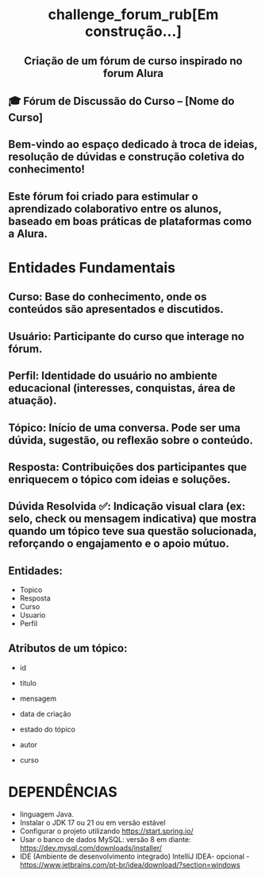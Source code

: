 
<div align="center">

# challenge_forum_rub[Em construção...]
## Criação de um fórum de curso inspirado no forum Alura

</div>

## 🎓 Fórum de Discussão do Curso – [Nome do Curso]
## Bem-vindo ao espaço dedicado à troca de ideias, resolução de dúvidas e construção coletiva do conhecimento! 
## Este fórum foi criado para estimular o aprendizado colaborativo entre os alunos, baseado em boas práticas de plataformas como a Alura.

# Entidades Fundamentais
## Curso: Base do conhecimento, onde os conteúdos são apresentados e discutidos.

## Usuário: Participante do curso que interage no fórum.
## Perfil: Identidade do usuário no ambiente educacional (interesses, conquistas, área de atuação).

## Tópico: Início de uma conversa. Pode ser uma dúvida, sugestão, ou reflexão sobre o conteúdo.

## Resposta: Contribuições dos participantes que enriquecem o tópico com ideias e soluções.

## Dúvida Resolvida ✅: Indicação visual clara (ex: selo, check ou mensagem indicativa) que mostra quando um tópico teve sua questão solucionada, reforçando o engajamento e o apoio mútuo.

## Entidades:
* Topico
* Resposta
* Curso
* Usuario
* Perfil
  
## Atributos de um tópico:

* id

* titulo

* mensagem

* data de criação

* estado do tópico

* autor

* curso
  
# DEPENDÊNCIAS
* linguagem Java.
* Instalar o JDK 17 ou 21 ou em versão estável
* Configurar o projeto utilizando https://start.spring.io/
* Usar o banco de dados MySQL: versão 8 em diante: https://dev.mysql.com/downloads/installer/
* IDE (Ambiente de desenvolvimento integrado) IntelliJ IDEA- opcional - https://www.jetbrains.com/pt-br/idea/download/?section=windows
